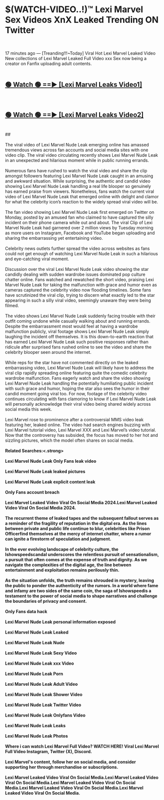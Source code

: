 # $(WATCH-VIDEO..!)™ Lexi Marvel Sex Videos XnX Leaked Trending ON Twitter<br>
<br>

17 minutes ago — [Treanding!!!~Today] Viral Hot Lexi Marvel Leaked Video New collections of Lexi Marvel Leaked Full Video xxx Sex now being a creator on Fanfix uploading adult contents.
<br>
 <br>

##  <a href="https://best2vid.blogspot.com?title=Lexi_Marvel">🟢 Watch 🟢 ==► [Lexi Marvel Leaks Video1]</a><br>
  <br>

##  <a href="https://best2vid.blogspot.com?title=Lexi_Marvel">🟢 Watch 🟢 ==► [Lexi Marvel Leaks Video2]</a><br>
  <br>
  ##
  <br>
  <br>
The viral video of Lexi Marvel Nude Leak emerging online has amassed tremendous views across fan accounts and social media sites with one video clip. The viral video circulating recently shows Lexi Marvel Nude Leak in an unexpected and hilarious moment while in public running errands.
<br><br>
Numerous fans have rushed to watch the viral video and share the clip amongst followers featuring Lexi Marvel Nude Leak caught in an amusing and awkward situation. While surprising, the authentic and candid video showing Lexi Marvel Nude Leak handling a real life blooper so genuinely has earned praise from viewers. Nonetheless, fans watch the current viral video of Lexi Marvel Nude Leak that emerged online with delight and clamor for what the celebrity icon’s reaction to the widely spread viral video will be.
<br><br>
The fan video showing Lexi Marvel Nude Leak first emerged on Twitter on Monday, posted by an amused fan who claimed to have captured the silly incident on their phone camera while out and about. The viral Clip of Lexi Marvel Nude Leak had garnered over 2 million views by Tuesday morning as more users on Instagram, Facebook and YouTube began uploading and sharing the embarrassing yet entertaining video.
<br><br>
Celebrity news outlets further spread the video across websites as fans could not get enough of watching Lexi Marvel Nude Leak in such a hilarious and eye-catching viral moment.
<br><br>
Discussion over the viral Lexi Marvel Nude Leak video showing the star candidly dealing with sudden wardrobe issues dominated pop culture chatter online. Fans watched and rewatched the short video, praising Lexi Marvel Nude Leak for taking the malfunction with grace and humor even as cameras captured the celebrity video now flooding timelines. Some fans have scrutinized the viral clip, trying to discern what exactly led to the star appearing in such a silly viral video, seemingly unaware they were being filmed.
<br><br>
The video shows Lexi Marvel Nude Leak suddenly facing trouble with their outfit coming undone while casually walking about and running errands. Despite the embarrassment most would feel at having a wardrobe malfunction publicly, viral footage shows Lexi Marvel Nude Leak simply laughing the incident off themselves. It is this down-to-earth reaction that has earned Lexi Marvel Nude Leak such positive responses rather than ridicule after surprised fans rushed online to see the video and share the celebrity blooper seen around the internet.
<br><br>
While reps for the star have not commented directly on the leaked embarrassing video, Lexi Marvel Nude Leak will likely have to address the viral clip rapidly spreading online featuring quite the comedic celebrity wardrobe malfunction. Fans eagerly watch and share the video showing Lexi Marvel Nude Leak handling the potentially humiliating public incident with such grace and humor, hoping the star also sees the humor in their candid moment going viral too. For now, footage of the celebrity video continues circulating with fans clamoring to know if Lexi Marvel Nude Leak will personally acknowledge their viral video being shared widely across social media this week.
<br><br>
Lexi Marvel rose to prominence after a controversial MMS video leak featuring her, leaked online. The video had search engines buzzing with Lexi Marvel tutorial video, Lexi Marvel XXX and Lexi Marvel’s video tutorial. Now that the controversy has subsided, the focus has moved to her hot and sizzling pictures, which the model often shares on social media.
<br><br>
<strong>Related Searches:<.strong>
<br><br>
Lexi Marvel Nude Leak Only Fans leak video
<br><br>
Lexi Marvel Nude Leak leaked pictures
<br><br>
Lexi Marvel Nude Leak explicit content leak
<br><br>
Only Fans account breach
<br><br>
Lexi Marvel Leaked Video Viral On Social Media 2024.Lexi Marvel Leaked Video Viral On Social Media 2024.
<br><br>
The recurrent theme of leaked tapes and the subsequent fallout serves as a reminder of the fragility of reputation in the digital era. As the lines between private and public life continue to blur, celebrities like Prison Officerfind themselves at the mercy of internet chatter, where a rumor can ignite a firestorm of speculation and judgment.
<br><br>
In the ever evolving landscape of celebrity culture, the Ishowspeedscandal underscores the relentless pursuit of sensationalism, a pursuit that often comes at the expense of truth and dignity. As we navigate the complexities of the digital age, the line between entertainment and exploitation remains perilously thin.
<br><br>
As the situation unfolds, the truth remains shrouded in mystery, leaving the public to ponder the authenticity of the rumors. In a world where fame and infamy are two sides of the same coin, the saga of Ishowspeedis a testament to the power of social media to shape narratives and challenge the boundaries of privacy and consent.
<br><br>
Only Fans data hack
<br><br>
Lexi Marvel Nude Leak personal information exposed
<br><br>
Lexi Marvel Nude Leak Leaked
<br><br>
Lexi Marvel Nude Leak Nude
<br><br>
Lexi Marvel Nude Leak Sexy Video
<br><br>
Lexi Marvel Nude Leak xxx Video
<br><br>
Lexi Marvel Nude Leak Porn
<br><br>
Lexi Marvel Nude Leak Adult Video
<br><br>
Lexi Marvel Nude Leak Shower Video
<br><br>
Lexi Marvel Nude Leak Twitter Video
<br><br>
Lexi Marvel Nude Leak Onlyfans Video
<br><br>
Lexi Marvel Nude Leak Leaks
<br><br>
Lexi Marvel Nude Leak Photos
<br><br>
Where i can watch Lexi Marvel Full Video? WATCH HERE! Viral Lexi Marvel Full Video Instagram, Twitter (X), Discord.
<br><br>
Lexi Marvel's content, follow her on social media, and consider supporting her through merchandise or subscriptions.
<br><br>
Lexi Marvel Leaked Video Viral On Social Media.Lexi Marvel Leaked Video Viral On Social Media.Lexi Marvel Leaked Video Viral On Social Media.Lexi Marvel Leaked Video Viral On Social Media.Lexi Marvel Leaked Video Viral On Social Media.